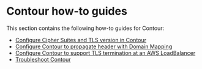# Contour how-to guides

This section contains the following how-to guides for Contour:

- [Configure Cipher Suites and TLS version in Contour](./configuring-cipher-suites-and-tls-version.hbs.md)
- [Configure Contour to propagate header with Domain Mapping](./configuring-contour-with-domainmapping.hbs.md)
- [Configure Contour to support TLS termination at an AWS LoadBalancer](./configuring-contour-with-loadbalancer-tls-termination.hbs.md)
- [Troubleshoot Contour](./troubleshooting.hbs.md)
